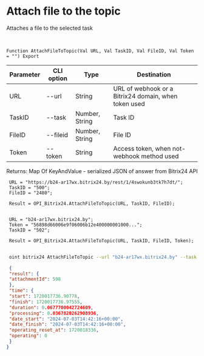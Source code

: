 ﻿---
sidebar_position: 6
---

# Attach file to the topic
 Attaches a file to the selected task


<br/>


`Function AttachFileToTopic(Val URL, Val TaskID, Val FileID, Val Token = "") Export`

 | Parameter | CLI option | Type | Destination |
 |-|-|-|-|
 | URL | --url | String | URL of webhook or a Bitrix24 domain, when token used |
 | TaskID | --task | Number, String | Task ID |
 | FileID | --fileid | Number, String | File ID |
 | Token | --token | String | Access token, when not-webhook method used |

 
 Returns: Map Of KeyAndValue - serialized JSON of answer from Bitrix24 API





```bsl title="Code example"
 URL = "https://b24-ar17wx.bitrix24.by/rest/1/4swokunb3tk7h7dt/";
 TaskID = "500";
 FileID = "2480";
 
 Result = OPI_Bitrix24.AttachFileToTopic(URL, TaskID, FileID);
 
 
 URL = "b24-ar17wx.bitrix24.by";
 Token = "56898d66006e9f06006b12e400000001000...";
 TaskID = "502";
 
 Result = OPI_Bitrix24.AttachFileToTopic(URL, TaskID, FileID, Token);
```
	


```sh title="CLI command example"
 
 oint bitrix24 AttachFileToTopic --url "b24-ar17wx.bitrix24.by" --task "502" --fileid "2480" --token "56898d66006e9f06006b12e400000001000..."

```

```json title="Result"
 {
 "result": {
 "attachmentId": 598
 },
 "time": {
 "start": 1720017736.90778,
 "finish": 1720017736.97555,
 "duration": 0.0677700042724609,
 "processing": 0.0367820262908936,
 "date_start": "2024-07-03T14:42:16+00:00",
 "date_finish": "2024-07-03T14:42:16+00:00",
 "operating_reset_at": 1720018336,
 "operating": 0
 }
}
```
